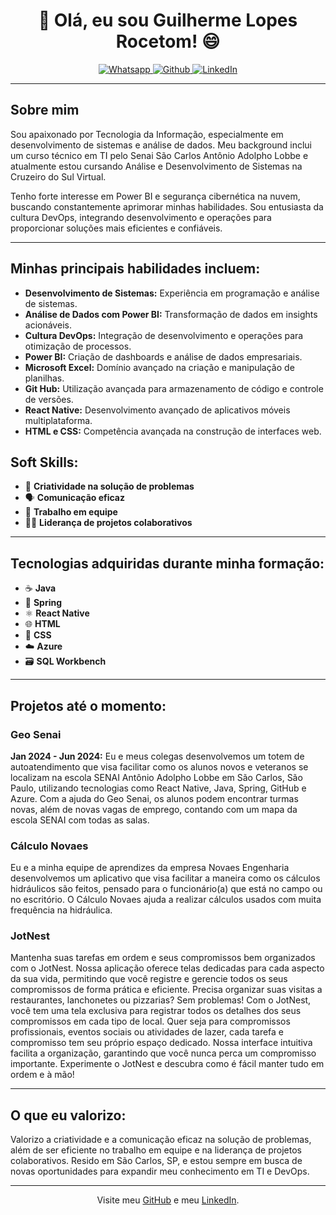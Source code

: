 <h1 align="center">👋 Olá, eu sou Guilherme Lopes Rocetom! 😄</h1>

<p align="center">
  <a href="https://wa.me/5516994392545">
    <img alt="Whatsapp" src="https://img.shields.io/badge/Whatsapp-25D366?style=for-the-badge&logo=whatsapp&logoColor=white" />
  </a>
  <a href="https://github.com/Gui28112005">
    <img alt="Github" src="https://img.shields.io/badge/Github-171515?style=for-the-badge&logo=github&logoColor=white" />
  </a>
  <a href="https://www.linkedin.com/in/guilherme-lopes-rocetom-3a437a25b">
    <img alt="LinkedIn" src="https://img.shields.io/badge/LinkedIn-0077B5?style=for-the-badge&logo=linkedin&logoColor=white" />
  </a>
</p>

---

## Sobre mim

Sou apaixonado por Tecnologia da Informação, especialmente em desenvolvimento de sistemas e análise de dados. Meu background inclui um curso técnico em TI pelo Senai São Carlos Antônio Adolpho Lobbe e atualmente estou cursando Análise e Desenvolvimento de Sistemas na Cruzeiro do Sul Virtual.

Tenho forte interesse em Power BI e segurança cibernética na nuvem, buscando constantemente aprimorar minhas habilidades. Sou entusiasta da cultura DevOps, integrando desenvolvimento e operações para proporcionar soluções mais eficientes e confiáveis.

---

## Minhas principais habilidades incluem:

- **Desenvolvimento de Sistemas:** Experiência em programação e análise de sistemas.
- **Análise de Dados com Power BI:** Transformação de dados em insights acionáveis.
- **Cultura DevOps:** Integração de desenvolvimento e operações para otimização de processos.
- **Power BI:** Criação de dashboards e análise de dados empresariais.
- **Microsoft Excel:** Domínio avançado na criação e manipulação de planilhas.
- **Git Hub:** Utilização avançada para armazenamento de código e controle de versões.
- **React Native:** Desenvolvimento avançado de aplicativos móveis multiplataforma.
- **HTML e CSS:** Competência avançada na construção de interfaces web.

## Soft Skills:

- 🧠 **Criatividade na solução de problemas**
- 🗣️ **Comunicação eficaz**
- 👥 **Trabalho em equipe**
- 👨‍🏫 **Liderança de projetos colaborativos**

---

## Tecnologias adquiridas durante minha formação:

- ☕ **Java**
- 🍃 **Spring**
- ⚛️ **React Native**
- 🌐 **HTML**
- 🎨 **CSS**
- ☁️ **Azure**
- 🗃️ **SQL Workbench**

---

## Projetos até o momento:

### Geo Senai
**Jan 2024 - Jun 2024:** 
Eu e meus colegas desenvolvemos um totem de autoatendimento que visa facilitar como os alunos novos e veteranos se localizam na escola SENAI Antônio Adolpho Lobbe em São Carlos, São Paulo, utilizando tecnologias como React Native, Java, Spring, GitHub e Azure. Com a ajuda do Geo Senai, os alunos podem encontrar turmas novas, além de novas vagas de emprego, contando com um mapa da escola SENAI com todas as salas.

### Cálculo Novaes
Eu e a minha equipe de aprendizes da empresa Novaes Engenharia desenvolvemos um aplicativo que visa facilitar a maneira como os cálculos hidráulicos são feitos, pensado para o funcionário(a) que está no campo ou no escritório. O Cálculo Novaes ajuda a realizar cálculos usados com muita frequência na hidráulica.

### JotNest
Mantenha suas tarefas em ordem e seus compromissos bem organizados com o JotNest. Nossa aplicação oferece telas dedicadas para cada aspecto da sua vida, permitindo que você registre e gerencie todos os seus compromissos de forma prática e eficiente. Precisa organizar suas visitas a restaurantes, lanchonetes ou pizzarias? Sem problemas! Com o JotNest, você tem uma tela exclusiva para registrar todos os detalhes dos seus compromissos em cada tipo de local. Quer seja para compromissos profissionais, eventos sociais ou atividades de lazer, cada tarefa e compromisso tem seu próprio espaço dedicado. Nossa interface intuitiva facilita a organização, garantindo que você nunca perca um compromisso importante. Experimente o JotNest e descubra como é fácil manter tudo em ordem e à mão!

---

## O que eu valorizo:

Valorizo a criatividade e a comunicação eficaz na solução de problemas, além de ser eficiente no trabalho em equipe e na liderança de projetos colaborativos. Resido em São Carlos, SP, e estou sempre em busca de novas oportunidades para expandir meu conhecimento em TI e DevOps.

---

<p align="center">
  Visite meu 
  <a href="https://github.com/Gui28112005">GitHub</a> 
  e meu 
  <a href="https://www.linkedin.com/in/guilherme-lopes-rocetom-3a437a25b">LinkedIn</a>.
</p>
